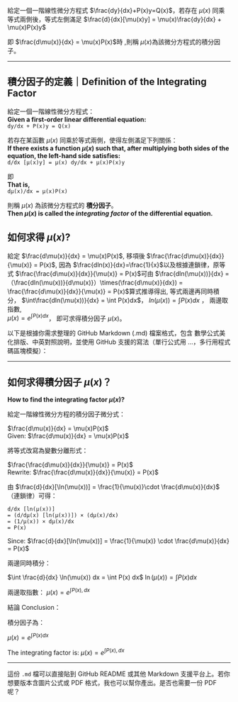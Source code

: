 給定一個一階線性微分方程式 $\frac{dy}{dx}+P(x)y=Q(x)$，若存在 $\mu(x)$ 同乘等式兩側後，等式左側滿足
$\frac{d}{dx}[\mu(x)y] = \mu(x)\frac{dy}{dx} + \mu(x)P(x)y$

即 $\frac{d\mu(x)}{dx} = \mu(x)P(x)$時 ,則稱 $\mu(x)$為該微分方程式的積分因子。

---

## 積分因子的定義｜Definition of the Integrating Factor

給定一個一階線性微分方程式：  
**Given a first-order linear differential equation:**  
`dy/dx + P(x)y = Q(x)`

若存在某函數 $\mu(x)$ 同乘於等式兩側，使得左側滿足下列關係：  
**If there exists a function $\mu(x)$ such that, after multiplying both sides of the equation, the left-hand side satisfies:**  
`d/dx [μ(x)y] = μ(x) dy/dx + μ(x)P(x)y`

即  
**That is,**  
`dμ(x)/dx = μ(x)P(x)`

則稱 $\mu(x)$ 為該微分方程式的 **積分因子**。  
**Then $\mu(x)$ is called the _integrating factor_ of the differential equation.**

## 如何求得 $\mu(x)$?
給定 $\frac{d\mu(x)}{dx} = \mu(x)P(x)$,
移項後 
$\frac{\frac{d\mu(x)}{dx}}{\mu(x)} = P(x)$, 因為 $\frac{dln(x)}{dx}=\frac{1}{x}$以及根據連鎖律，原等式 $\frac{\frac{d\mu(x)}{dx}}{\mu(x)} = P(x)$可由 
$\frac{dln(\mu(x))}{dx}
=（\frac{dln(\mu(x))}{d\mu(x)}）\times(\frac{d\mu(x)}{dx})
= \frac{\frac{d\mu(x)}{dx}}{\mu(x)}
= P(x)$算式推導得出, 等式兩邊再同時積分， $\int\frac{dln(\mu(x))}{dx}
= \int P(x)dx$， 
$ln(\mu(x)) = \int P(x)dx$ ，
兩邊取指數,  
$\mu(x) = e^{\int P(x)dx}$，
即可求得積分因子 $\mu(x)$。

以下是根據你需求整理的 GitHub Markdown (.md) 檔案格式，包含 數學公式美化排版、中英對照說明，並使用 GitHub 支援的寫法（單行公式用 $...$，多行用程式碼區塊模擬）：

---

## 如何求得積分因子 $\mu(x)$？  
**How to find the integrating factor $\mu(x)$?**

給定一階線性微分方程的積分因子微分式：

 $\frac{d\mu(x)}{dx} = \mu(x)P(x)$  
 Given: $\frac{d\mu(x)}{dx} = \mu(x)P(x)$

將等式改寫為變數分離形式：

 $\frac{\frac{d\mu(x)}{dx}}{\mu(x)} = P(x)$  
 Rewrite: $\frac{\frac{d\mu(x)}{dx}}{\mu(x)} = P(x)$

由 $\frac{d}{dx}[\ln(\mu(x))] = \frac{1}{\mu(x)}\cdot \frac{d\mu(x)}{dx}$（連鎖律）可得：

```text
d/dx [ln(μ(x))] 
= (d/dμ(x) [ln(μ(x))]) × (dμ(x)/dx)
= (1/μ(x)) × dμ(x)/dx
= P(x)
```

Since: $\frac{d}{dx}[\ln(\mu(x))] = \frac{1}{\mu(x)} \cdot \frac{d\mu(x)}{dx} = P(x)$

兩邊同時積分：

$\int \frac{d}{dx} \ln(\mu(x)) dx = \int P(x) dx$
$\ln(\mu(x)) = \int P(x) dx$

兩邊取指數：
$\mu(x) = e^{\int P(x),dx}$

結論 Conclusion：

積分因子為：

 $\mu(x) = e^{\int P(x)dx}$

 The integrating factor is: $\mu(x) = e^{\int P(x),dx}$

---

這份 `.md` 檔可以直接貼到 GitHub README 或其他 Markdown 支援平台上。若你想要版本含圖片公式或 PDF 格式，我也可以幫你產出。是否也需要一份 PDF 呢？




